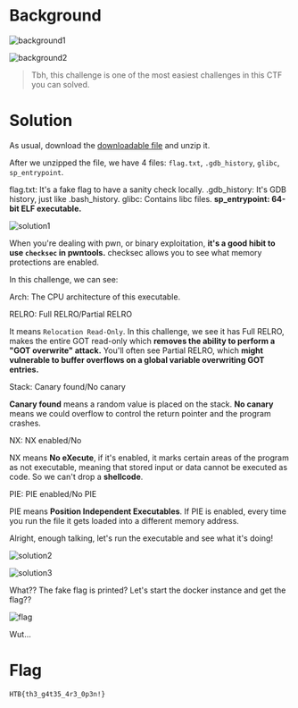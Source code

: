# Background
![background1](https://raw.githubusercontent.com/siunam321/CTF-Writeups/main/Cyber-Apocalypse-CTF-2022/Pwn/Space-Pirate:Entrypoint/images/background1.png)

![background2](https://raw.githubusercontent.com/siunam321/CTF-Writeups/main/Cyber-Apocalypse-CTF-2022/Pwn/Space-Pirate:Entrypoint/images/background2.png)

> Tbh, this challenge is one of the most easiest challenges in this CTF you can solved.

# Solution

As usual, download the [downloadable file](https://raw.githubusercontent.com/siunam321/CTF-Writeups/main/Cyber-Apocalypse-CTF-2022/Pwn/Space-Pirate:Entrypoint/pwn_sp_entrypoint.zip) and unzip it.

After we unzipped the file, we have 4 files: `flag.txt`, `.gdb_history`, `glibc`, `sp_entrypoint`.

flag.txt: It's a fake flag to have a sanity check locally.
.gdb_history: It's GDB history, just like .bash_history.
glibc: Contains libc files.
**sp_entrypoint: 64-bit ELF executable.**

![solution1](https://raw.githubusercontent.com/siunam321/CTF-Writeups/main/Cyber-Apocalypse-CTF-2022/Pwn/Space-Pirate:Entrypoint/images/solution1.png)

When you're dealing with pwn, or binary exploitation, **it's a good hibit to use `checksec` in pwntools.** checksec allows you to see what memory protections are enabled.

In this challenge, we can see:

Arch: The CPU architecture of this executable.

RELRO: Full RELRO/Partial RELRO 

It means `Relocation Read-Only`. In this challenge, we see it has Full RELRO, makes the entire GOT read-only which **removes the ability to perform a "GOT overwrite" attack.** You'll often see Partial RELRO, which **might vulnerable to buffer overflows on a global variable overwriting GOT entries.**

Stack: Canary found/No canary

**Canary found** means a random value is placed on the stack. **No canary** means we could overflow to control the return pointer and the program crashes.

NX: NX enabled/No

NX means **No eXecute**, if it's enabled, it marks certain areas of the program as not executable, meaning that stored input or data cannot be executed as code. So we can't drop a **shellcode**.

PIE: PIE enabled/No PIE

PIE means **Position Independent Executables**. If PIE is enabled, every time you run the file it gets loaded into a different memory address.

Alright, enough talking, let's run the executable and see what it's doing!

![solution2](https://raw.githubusercontent.com/siunam321/CTF-Writeups/main/Cyber-Apocalypse-CTF-2022/Pwn/Space-Pirate:Entrypoint/images/solution2.png)

![solution3](https://raw.githubusercontent.com/siunam321/CTF-Writeups/main/Cyber-Apocalypse-CTF-2022/Pwn/Space-Pirate:Entrypoint/images/solution3.png)

What?? The fake flag is printed? Let's start the docker instance and get the flag??

![flag](https://raw.githubusercontent.com/siunam321/CTF-Writeups/main/Cyber-Apocalypse-CTF-2022/Pwn/Space-Pirate:Entrypoint/images/flag.png)

Wut...

# Flag
`HTB{th3_g4t35_4r3_0p3n!}`